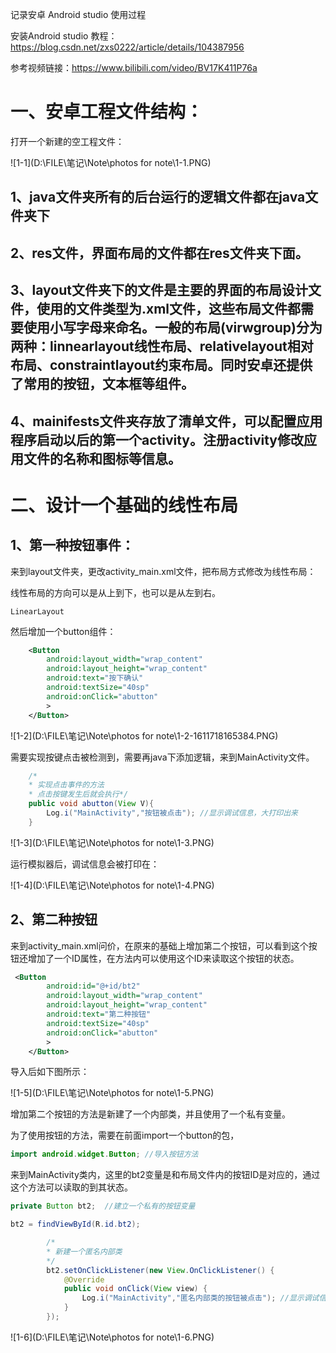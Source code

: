 记录安卓 Android studio 使用过程

安装Android studio 教程：https://blog.csdn.net/zxs0222/article/details/104387956

参考视频链接：https://www.bilibili.com/video/BV17K411P76a

# 一、安卓工程文件结构：

打开一个新建的空工程文件：

![1-1](D:\FILE\笔记\Note\photos for note\1-1.PNG)

## 1、java文件夹所有的后台运行的逻辑文件都在java文件夹下

## 2、res文件，界面布局的文件都在res文件夹下面。

## 3、layout文件夹下的文件是主要的界面的布局设计文件，使用的文件类型为.xml文件，这些布局文件都需要使用小写字母来命名。一般的布局(virwgroup)分为两种：linnearlayout线性布局、relativelayout相对布局、constraintlayout约束布局。同时安卓还提供了常用的按钮，文本框等组件。

##  4、mainifests文件夹存放了清单文件，可以配置应用程序启动以后的第一个activity。注册activity修改应用文件的名称和图标等信息。



# 二、设计一个基础的线性布局



## 1、第一种按钮事件：

来到layout文件夹，更改activity_main.xml文件，把布局方式修改为线性布局：

线性布局的方向可以是从上到下，也可以是从左到右。

```
LinearLayout
```

然后增加一个button组件：

```xml
    <Button
        android:layout_width="wrap_content"
        android:layout_height="wrap_content"
        android:text="按下确认"
        android:textSize="40sp"
        android:onClick="abutton"
        >
    </Button>
```

![1-2](D:\FILE\笔记\Note\photos for note\1-2-1611718165384.PNG)

需要实现按键点击被检测到，需要再java下添加逻辑，来到MainActivity文件。

```java
    /*
    * 实现点击事件的方法
    * 点击按键发生后就会执行*/
    public void abutton(View V){
        Log.i("MainActivity","按钮被点击"); //显示调试信息，大打印出来
    }
```

![1-3](D:\FILE\笔记\Note\photos for note\1-3.PNG)

运行模拟器后，调试信息会被打印在：

![1-4](D:\FILE\笔记\Note\photos for note\1-4.PNG)

## 2、第二种按钮

来到activity_main.xml问价，在原来的基础上增加第二个按钮，可以看到这个按钮还增加了一个ID属性，在方法内可以使用这个ID来读取这个按钮的状态。

```xml
 <Button
        android:id="@+id/bt2"
        android:layout_width="wrap_content"
        android:layout_height="wrap_content"
        android:text="第二种按钮"
        android:textSize="40sp"
        android:onClick="abutton"
        >
    </Button>
```

导入后如下图所示：

![1-5](D:\FILE\笔记\Note\photos for note\1-5.PNG)

增加第二个按钮的方法是新建了一个内部类，并且使用了一个私有变量。

为了使用按钮的方法，需要在前面import一个button的包，

```java
import android.widget.Button; //导入按钮方法
```

来到MainActivity类内，这里的bt2变量是和布局文件内的按钮ID是对应的，通过这个方法可以读取的到其状态。

```java
private Button bt2;  //建立一个私有的按钮变量

bt2 = findViewById(R.id.bt2);

        /*
        * 新建一个匿名内部类
        */
        bt2.setOnClickListener(new View.OnClickListener() {
            @Override
            public void onClick(View view) {
                Log.i("MainActivity","匿名内部类的按钮被点击"); //显示调试信息，大打印出来
            }
        });
```

![1-6](D:\FILE\笔记\Note\photos for note\1-6.PNG)

























